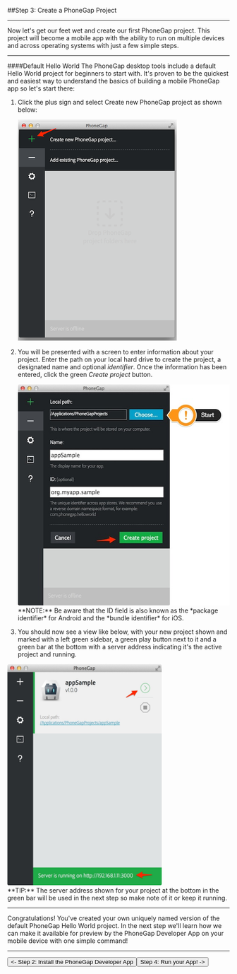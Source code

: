 <link href="../css/styles.css" rel="stylesheet">
<link href="../css/bootstrap.css" rel="stylesheet">


##Step 3: Create a PhoneGap Project
<hr>

Now let's get our feet wet and create our first PhoneGap project. This project will become a mobile app with the ability to run on multiple devices and across operating systems with just a few simple steps.
<hr>
####Default Hello World
The PhoneGap desktop tools include a default Hello World project for beginners to start with. It's proven to be the quickest and easiest way to understand the basics of building a mobile PhoneGap app so let's start there:

1. Click the plus sign and select Create new PhoneGap project as shown below:

	<img src="../images/desktop-app-plus-sm.png"/>
2. You will be presented with a screen to enter information about your project. Enter the path on your local hard drive to create the project, a designated name and optional *identifier*. Once the information has been entered, click the green *Create project* button.

      <img src="../images/desktop-app-create-info2.jpg" width="504" height="500"/>
 
	<div class="alert alert-warning">**NOTE:** Be aware that the ID field is also known as the *package identifier* for Android and the *bundle identifier* for iOS.</div>

3.  You should now see a view like below, with your new project shown and marked with a left green sidebar, a green play button next to it and a green bar at the bottom with a server address indicating it's the active project and running. 
    
   <img src="../images/desktop-app-create.jpg" width="350" height="500"/>

   <div class="alert alert-info">**TIP:** The server address shown for your project at the bottom in the green bar will be used in the next step so make note of it or keep it running. </div>
<hr>
Congratulations! You've created your own uniquely named version of the default PhoneGap Hello World project. In the next step we'll learn how we can make it available for preview by the PhoneGap Developer App on your mobile device with one simple command!
<hr>
<a href="../install/developer-install.html"><button class="btn-prev"><- Step 2: Install the PhoneGap Developer App</button></a><a href="../run/desktop-serve.html"><button class="btn-next">Step 4: Run your App! -></button></a>